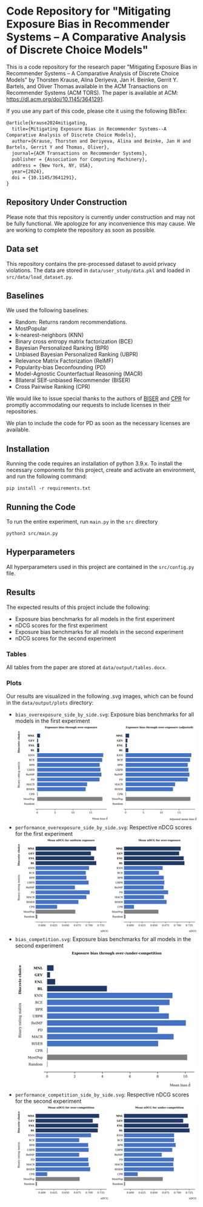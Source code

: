 # Code Repository for "Mitigating Exposure Bias in Recommender Systems – A Comparative Analysis of Discrete Choice Models"

This is a code repository for the research paper "Mitigating Exposure Bias in Recommender Systems – A Comparative Analysis of Discrete Choice Models" by Thorsten Krause, Alina Deriyeva, Jan H. Beinke, Gerrit Y. Bartels, and Oliver Thomas available in the ACM Transactions on Recommender Systems (ACM TORS). The paper is available at ACM: https://dl.acm.org/doi/10.1145/3641291.

If you use any part of this code, please cite it using the following BibTex:

```{bibtex}
@article{krause2024mitigating,
  title={Mitigating Exposure Bias in Recommender Systems--A Comparative Analysis of Discrete Choice Models},
  author={Krause, Thorsten and Deriyeva, Alina and Beinke, Jan H and Bartels, Gerrit Y and Thomas, Oliver},
  journal={ACM Transactions on Recommender Systems},
  publisher = {Association for Computing Machinery},
  address = {New York, NY, USA},
  year={2024},
  doi = {10.1145/3641291},
}
```

## Repository Under Construction
Please note that this repository is currently under construction and may not be fully functional. We apologize for any inconvenience this may cause. We are working to complete the repository as soon as possible.

## Data set
This repository contains the pre-processed dataset to avoid privacy violations. The data are stored in `data/user_study/data.pkl` and loaded in `src/data/load_dataset.py`.

## Baselines
We used the following baselines:
- Random: Returns random recommendations.
- MostPopular
- k-nearest-neighbors (KNN)
- Binary cross entropy matrix factorization (BCE)
- Bayesian Personalized Ranking (BPR)
- Unbiased Bayesian Personalized Ranking (UBPR)
- Relevance Matrix Factorization (RelMF)
- Popularity-bias Deconfounding (PD)
- Model-Agnostic Counterfactual Reasoning (MACR)
- BIlateral SElf-unbiased Recommender (BISER)
- Cross Pairwise Ranking (CPR)

We would like to issue special thanks to the authors of [BISER](https://github.com/Jaewoong-Lee/sigir_2022_BISER) and [CPR](https://github.com/Qcactus/CPR) for promptly accommodating our requests to include licenses in their repositories.

We plan to include the code for PD as soon as the necessary licenses are available.

## Installation
Running the code requires an installation of python 3.9.x. To install the necessary components for this project, create and activate an environment, and run the following command:

```
pip install -r requirements.txt
```

## Running the Code

To run the entire experiment, run `main.py` in the `src` directory

```
python3 src/main.py
```

## Hyperparameters

All hyperparameters used in this project are contained in the `src/config.py` file.

## Results

The expected results of this project include the following:
- Exposure bias benchmarks for all models in the first experiment
- nDCG scores for the first experiment
- Exposure bias benchmarks for all models in the second experiment
- nDCG scores for the second experiment

### Tables
All tables from the paper are stored at `data/output/tables.docx`.

### Plots
Our results are visualized in the following .svg images, which can be found in the `data/output/plots` directory:
- `bias_overexposure_side_by_side.svg`: Exposure bias benchmarks for all models in the first experiment <img src="data/output/plots/bias_overexposure_side_by_side.svg">
- `performance_overexposure_side_by_side.svg`: Respective nDCG scores for the first experiment <img src="data/output/plots/performance_overexposure_side_by_side.svg">
- `bias_competition.svg`: Exposure bias benchmarks for all models in the second experiment <img src="data/output/plots/bias_competition.svg">
- `performance_competition_side_by_side.svg`: Respective nDCG scores for the second experiment <img src="data/output/plots/performance_competition_side_by_side.svg">


